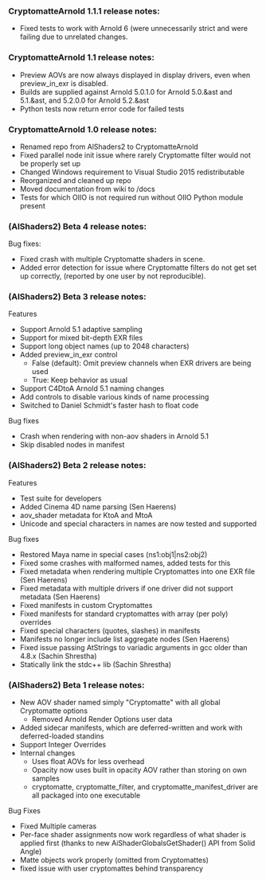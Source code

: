 ### CryptomatteArnold 1.1.1 release notes: 

* Fixed tests to work with Arnold 6 (were unnecessarily strict and were failing due to unrelated changes. 

### CryptomatteArnold 1.1 release notes: 

* Preview AOVs are now always displayed in display drivers, even when preview_in_exr is disabled. 
* Builds are supplied against Arnold 5.0.1.0 for Arnold 5.0.&ast and 5.1.&ast, and 5.2.0.0 for Arnold 5.2.&ast
* Python tests now return error code for failed tests

### CryptomatteArnold 1.0 release notes: 

* Renamed repo from AlShaders2 to CryptomatteArnold
* Fixed parallel node init issue where rarely Cryptomatte filter would not be properly set up
* Changed Windows requirement to Visual Studio 2015 redistributable
* Reorganized and cleaned up repo
* Moved documentation from wiki to /docs
* Tests for which OIIO is not required run without OIIO Python module present

### (AlShaders2) Beta 4 release notes: 

Bug fixes:
* Fixed crash with multiple Cryptomatte shaders in scene. 
* Added error detection for issue where Cryptomatte filters do not get set up correctly, (reported by one user by not reproducible). 

### (AlShaders2) Beta 3 release notes:

Features
* Support Arnold 5.1 adaptive sampling
* Support for mixed bit-depth EXR files
* Support long object names (up to 2048 characters)
* Added preview_in_exr control
  * False (default): Omit preview channels when EXR drivers are being used
  * True: Keep behavior as usual
* Support C4DtoA Arnold 5.1 naming changes
* Add controls to disable various kinds of name processing
* Switched to Daniel Schmidt's faster hash to float code

Bug fixes
* Crash when rendering with non-aov shaders in Arnold 5.1
* Skip disabled nodes in manifest

### (AlShaders2) Beta 2 release notes:

Features
* Test suite for developers
* Added Cinema 4D name parsing (Sen Haerens)
* aov_shader metadata for KtoA and MtoA
* Unicode and special characters in names are now tested and supported

Bug fixes
* Restored Maya name in special cases (ns1:obj1|ns2:obj2)
* Fixed some crashes with malformed names, added tests for this
* Fixed metadata when rendering multiple Cryptomattes into one EXR file (Sen Haerens)
* Fixed metadata with multiple drivers if one driver did not support metadata (Sen Haerens)
* Fixed manifests in custom Cryptomattes
* Fixed manifests for standard cryptomattes with array (per poly) overrides 
* Fixed special characters (quotes, slashes) in manifests
* Manifests no longer include list aggregate nodes (Sen Haerens)
* Fixed issue passing AtStrings to variadic arguments in gcc older than 4.8.x (Sachin Shrestha)
* Statically link the stdc++ lib (Sachin Shrestha)

### (AlShaders2) Beta 1 release notes:

* New AOV shader named simply "Cryptomatte" with all global Cryptomatte options
  * Removed Arnold Render Options user data
* Added sidecar manifests, which are deferred-written and work with deferred-loaded standins
* Support Integer Overrides
* Internal changes
  * Uses float AOVs for less overhead
  * Opacity now uses built in opacity AOV rather than storing on own samples
  * cryptomatte, cryptomatte_filter, and cryptomatte_manifest_driver are all packaged into one executable

Bug Fixes
* Fixed Multiple cameras
* Per-face shader assignments now work regardless of what shader is applied first (thanks to new AiShaderGlobalsGetShader() API from Solid Angle)
* Matte objects work properly (omitted from Cryptomattes)
* fixed issue with user cryptomattes behind transparency


